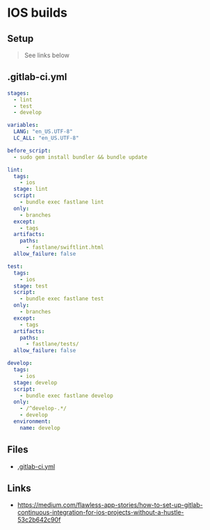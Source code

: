 # IOS builds

## Setup

> See links below

## .gitlab-ci.yml

```yaml
stages:
  - lint
  - test
  - develop

variables:
  LANG: "en_US.UTF-8"
  LC_ALL: "en_US.UTF-8"

before_script:
  - sudo gem install bundler && bundle update

lint:
  tags:
    - ios
  stage: lint
  script:
    - bundle exec fastlane lint
  only:
    - branches
  except:
    - tags
  artifacts:
    paths:
      - fastlane/swiftlint.html
  allow_failure: false

test:
  tags:
    - ios
  stage: test
  script:
    - bundle exec fastlane test
  only:
    - branches
  except:
    - tags
  artifacts:
    paths:
      - fastlane/tests/
  allow_failure: false

develop:
  tags:
    - ios
  stage: develop
  script:
    - bundle exec fastlane develop
  only:
    - /^develop-.*/
    - develop
  environment:
    name: develop
```

## Files
* [.gitlab-ci.yml](.gitlab-ci.yml)

## Links
* https://medium.com/flawless-app-stories/how-to-set-up-gitlab-continuous-integration-for-ios-projects-without-a-hustle-53c2b642c90f